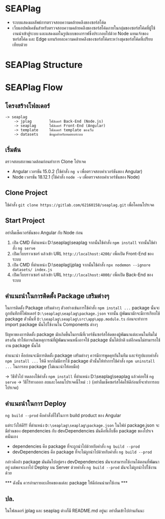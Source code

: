 # SEAPlag 
- ระบบแสดงผลลัพธ์การตรวจสอบความคล้ายคลึงของซอร์สโค้ด
- เว็บแอปพลิเคชันสําหรับตรวจสอบความคล้ายคลึงของซอร์สโค้ดภายในกลุ่มของซอร์สโค้ดที่ผู้ใช้งานนําเข้าสู่ระบบ และแสดงผลในรูปแบบของกราฟซึ่งประกอบไปด้วย Node แทนเจ้าของซอร์สโค้ด และ Edge แทนร้อยละความคล้ายคลึงของซอร์สโค้ดระหว่างชุดซอร์สโค้ดที่เปรียบเทียบด้วย

# SEAPlag Structure

# SEAPlag Flow

## โครงสร้างโฟลเดอร์
```
-> seaplag
    -> jplag        โฟล์เดอร์ Back-End (Node.js)
    -> seaplag      โฟล์เดอร์ Front-End (Angular)
    -> template     โฟลเดอร์ template ของเว็บ
    -> datasets     ข้อมูลสําหรับทดสอบระบบ
```

## เริ่มต้น
ตรวจสอบสภาพแวดล้อมก่อนทําการ Clone โปรเจค
- Angular เวอรชัน 15.0.2 (ใช้คําสั่ง `ng v` เพื่อตรวจสอบคําเวอร์ชันของ Angular)
- Node เวอรชัน 18.12.1 (ใช้คําสั่ง `node -v` เพื่อตรวจสอบคําเวอร์ชันของ Node)

## Clone Project
ใช้คําสั่ง `git clone https://gitlab.com/62160158/seaplag.git` เพื่อโคลนโปรเจค 

## Start Project
อย่าลืมเช็คเวอร์ชันของ Angular กับ Node ก่อน
1. เปิด CMD ที่ดําแหน่ง D:\seaplag\seaplag จากนั้นใช้คําสั่ง `npm install` จากนั้นใช้คําสั่ง `ng serve` 
2. เปิดเว็บบราวเซอร์ แล้วเข้า URL `http://localhost:4200/` เพื่อเปิด Front-End ของระบบ
3. เปิด CMD ที่ตําแหน่ง D:\seaplag\jplag จากนั้นใช้คําสั่ง `npx nodemon --ignore datasets/ index.js`
4. เปิดเว็บบราวเซอร์ แล้วเข้า URL `http://localhost:4000/` เพื่อเปิด Back-End ของระบบ

## คําแนะนําในการติดตั้ง Package เสริมต่างๆ
ในการติดตั้ง Package เสริมต่างๆ ตัวอย่างเช่นการใช้คําสั่ง `npm install ...` 
package นั้นจะถูกบันทึกที่โฟลเดอร์ `D:\seaplag\seaplag\package.json` 
จากนั้น ผู้พัฒนามักจะมีการเรียกใช้ package ตัวนั้นที่ `D:\seaplag\seaplag\src\app\app.module.ts`
ก่อนจะทําการ import package นั้นไปใช้งานใน Components ต่างๆ 

ปัญหาของการติดตั้ง package มักเกิดขึ้นในกรณีที่เวอร์ชันซอร์สโค้ดของผู้พัฒนาแต่ละคนในทีมไม่ตรงกัน
ทําให้อาจเกิดเหตุการณ์ที่ผู้พัฒนาคนหนึ่งอาจใช้ package นั้นได้ปกติ แต่อีกคนไม่สามารถใช้งาน package นั้นได้

คําแนะนํา คือก่อนจะมีการติดตั้ง package เสริมต่างๆ ควรมีการพูดคุยกันในทีม และจํารูปแบบคําสั่ง `npm install ...` ให้ดี
หากไม่มีการใช้ package ตัวนั้นให้ทําการใช้คําสั่ง `npm uninstall ...` ในการลบ package (ไม่แนะนําให้ลบมือ)

-> วิธีทั่วไป ทดลองใช้คําสั่ง `npm install` ที่ตําแหน่ง D:\seaplag\seaplag แล้วค่อยใช้ `ng serve`
-> วิธีไร้ทางออก ลบและโคลนโปรเจคนี้ใหม่ `:)` (อย่าลืมเช็คซอร์สโค้ดให้ดีก่อนที่จะทําการลบโปรเจค)

## คําแนะนําในการ Deploy 
`ng build --prod` คือคําสั่งที่ใช้ในการ build product ของ Angular

แต่ระวังให้ดี!!! ที่ตําแหน่ง `D:\seaplag\seaplag\package.json` ในไฟล์ package.json
จะมีส่วนของ dependencies กับ devDependencies มันคือที่เก็บชื่อ package ของโปรเจคนั่นเอง
- dependencies คือ package ที่จะถูกนําไปด้วยกับคําสั่ง `ng build --prod`
- devDependencies คือ package ที่จะไม่ถูกนําไปด้วยกับคําสั่ง `ng build --prod`

กล่าวคือถ้า package มันดันไปอยู่ตรง devDependencies มันจะสามารถใช้งานได้ตอนที่พัฒนาอยู่
แต่พอจะเอาไป Deploy บน Server ด้วยคําสั่ง `ng build --prod` มันจะไม่ถูกนําไปใช้งานด้วย

*** ดังนั้น ควรอ่านรายละเอียดของแต่ละ package ให้ดีก่อนนํามาใช้งาน ***

## ปล.
ในโฟลเดอร์ jplag และ seaplag ต่างก็มี README.md อยู่นะ อย่าลืมเข้าไปอ่านกันนะ
